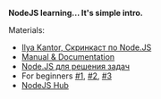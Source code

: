 
**NodeJS learning... It's simple intro.**

Materials:

 - [Ilya Kantor, Скринкаст по Node.JS](https://www.youtube.com/watch?v=ILpS4Fq3lmw&list=PLDyvV36pndZFWfEQpNixIHVvp191Hb3Gg)
 - [Manual & Documentation](https://nodejs.org/api/)
 - [Node.JS для решения задач](https://learn.javascript.ru/ajax-nodejs)
 - For beginners [#1](http://www.nodebeginner.ru/), [#2](http://frontender.info/absolute-beginners-guide-to-nodejs/), [#3](http://nodeguide.ru/doc/felix/beginner/)
 - [NodeJS Hub](http://habrahabr.ru/hub/nodejs/)